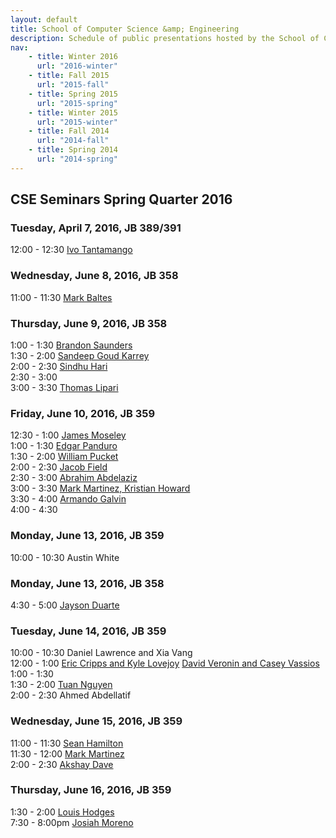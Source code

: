 ```yaml
---
layout: default
title: School of Computer Science &amp; Engineering
description: Schedule of public presentations hosted by the School of CSE.
nav:
    - title: Winter 2016
      url: "2016-winter"
    - title: Fall 2015
      url: "2015-fall"
    - title: Spring 2015
      url: "2015-spring"
    - title: Winter 2015
      url: "2015-winter"
    - title: Fall 2014
      url: "2014-fall"
    - title: Spring 2014
      url: "2014-spring"
---
```


## CSE Seminars __Spring Quarter 2016__

### Tuesday, April 7, 2016, JB 389/391

 12:00 - 12:30 [Ivo Tantamango](2016-spring/ivo-tantamango.pdf) <br>

### Wednesday, June 8, 2016, JB 358

 11:00 - 11:30 [Mark Baltes](2016-spring/mark-baltes-595.pdf)     <br>

### Thursday, June 9, 2016, JB 358

  1:00 - 1:30 [Brandon Saunders](2016-spring/brandon-saunders-575.pdf)     <br>
  1:30 - 2:00 [Sandeep Goud Karrey](2016-spring/sandeep-goud-karrey-575.pdf)     <br>
  2:00 - 2:30 [Sindhu Hari](2016-spring/sindhu-hari-695.pdf)     <br>
  2:30 - 3:00 <br>
  3:00 - 3:30 [Thomas Lipari](2016-spring/thomas-lipari-575.pdf)     <br>

### Friday, June 10, 2016, JB 359

 12:30 - 1:00 [James Moseley](2016-spring/james-moseley-595.pdf)     <br>
  1:00 - 1:30 [Edgar Panduro](2016-spring/edgar-panduro-482.pdf)     <br>
  1:30 - 2:00 [William Pucket](2016-spring/william-puckett-482.pdf)    <br>
  2:00 - 2:30 [Jacob Field](2016-spring/jacob-field-482.pdf)       <br>
  2:30 - 3:00 [Abrahim Abdelaziz](2016-spring/abrahim-abdelaziz-575.pdf) <br>
  3:00 - 3:30 [Mark Martinez, Kristian Howard](2016-spring/martinez-howard.pdf)       <br>
  3:30 - 4:00 [Armando Galvin](2016-spring/armando-galvan-482.pdf)     <br>
  4:00 - 4:30 <br>

### Monday, June 13, 2016, JB 359

 10:00 - 10:30 Austin White     <br>

### Monday, June 13, 2016, JB 358

  4:30 -  5:00 [Jayson Duarte](2016-spring/jayson-duarte-595.pdf)     <br>

### Tuesday, June 14, 2016, JB 359

 10:00 - 10:30 Daniel Lawrence and Xia Vang <br>
 12:00 -  1:00 [Eric Cripps and Kyle Lovejoy](2016-spring/eric-cripps-kyle-lovejoy.pdf) [David Veronin and Casey Vassios](2016-spring/david-veronin-casey-vassios.pdf)<br>
  1:00 -  1:30 <br>
  1:30 -  2:00 [Tuan Nguyen](2016-spring/tuan-nguyen-696.pdf)     <br>
  2:00 -  2:30 Ahmed Abdellatif <br>

### Wednesday, June 15, 2016, JB 359

 11:00 - 11:30 [Sean Hamilton](2016-spring/sean-hamilton-595.pdf) <br>
 11:30 - 12:00 [Mark Martinez](2016-spring/mark-martinez-575.pdf ) <br>
  2:00 -  2:30 [Akshay Dave](2016-spring/akshay-dave-695.pdf ) <br>

### Thursday, June 16, 2016, JB 359

  1:30 -  2:00   [Louis Hodges](2016-spring/louis-hodges-482.pdf) <br>
  7:30 -  8:00pm [Josiah Moreno](2016-spring/josiah-moreno-595.pdf) <br>

